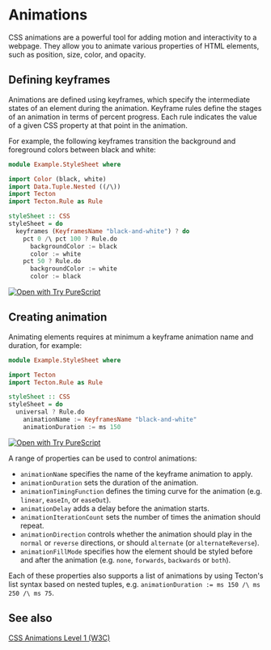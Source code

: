 # Animations

CSS animations are a powerful tool for adding motion and interactivity to a webpage. They allow you to animate various properties of HTML elements, such as position, size, color, and opacity.

## Defining keyframes

Animations are defined using keyframes, which specify the intermediate states of an element during the animation. Keyframe rules define the stages of an animation in terms of percent progress. Each rule indicates the value of a given CSS property at that point in the animation.

For example, the following keyframes transition the background and foreground colors between black and white:

```haskell
module Example.StyleSheet where

import Color (black, white)
import Data.Tuple.Nested ((/\))
import Tecton
import Tecton.Rule as Rule

styleSheet :: CSS
styleSheet = do
  keyframes (KeyframesName "black-and-white") ? do
    pct 0 /\ pct 100 ? Rule.do
      backgroundColor := black
      color := white
    pct 50 ? Rule.do
      backgroundColor := white
      color := black
```

[![Open with Try PureScript](https://shields.io/badge/-Open%20in%20Try%20PureScript-303748?logo=data:image/png;base64,iVBORw0KGgoAAAANSUhEUgAAABAAAAAQCAYAAAAf8/9hAAAAAXNSR0IArs4c6QAAAERlWElmTU0AKgAAAAgAAYdpAAQAAAABAAAAGgAAAAAAA6ABAAMAAAABAAEAAKACAAQAAAABAAAAEKADAAQAAAABAAAAEAAAAAA0VXHyAAAArElEQVQ4EeWRzQ6CMBCECSJnwOfiwN2YmCgn49F49cnrzNLdDFhfQDdpd+fbH2hbVf9lKaUaizZ/PTmSByv53I5AO8FjcQgKWqyXFGrYs0nAFEMAn0wEKARIN45ZSzMNfza1bHu4u2gNOzYIuFDMDnKyc73xN2gOdzv51w2YWKbHbzpTn7sfwQAmH0mIuHe98bzYNho1QGKUYr41n6xkg/atYlRfc0e9Svy+eAM93kRyOW/z2AAAAABJRU5ErkJggg==&style=flat)](https://try.purescript.org/?code=LYewJgrgNgpgBAUQB4ENgAdYDoDKAXAT1hwAsYY84B3MgJxgCgGBLDEWygBXqgjHgAUAVQB2zPABo4YZgGcAxilpgpAgCQBKVQB4AfBo0s2HRADNTMeZQEJzlvIdbp2lACq0CnCPRzzazdGt6EX5aDTgUWTh3T28YX39Ao2cTUVkUCywAYRAYWnlBCBF0ixy8gsNklzgcqHY4AQAjKBR5AGspGnEYR2NKABEUPBQsVwhMGCwAORhZPBgwBoEAegAdAyqTV3sQEU23HZEsACVoeEi4U9gmOaJ4sgo4AC4nmpwcBlviB8oAXmkQAw4HA2jACKZaGhZg0ANJgiFQ2RTKFwABEzVabQAtCgQliuvNUeEAPwAoHAuDoKxwAAMcDWlOpAEYaXTSVdJmBARSKY1MQBzWggIpgWr1J7-DHtck8+QgOq0Z7-AmMHlUygAVjZlzOWC5Mt5AqFIrFiol1BI3QNwLlCqVcClbSYwBQzBEz1etgs1NE4gYLrdcF+5JiXh8fgCeCwwVCBrUcCKJRgZXyqop8bR2nQ9F02jl-F0qLgejgMbypHIlGzFEIcC+90rxd0meW+ZgueW1cLQA)

## Creating animation

Animating elements requires at minimum a keyframe animation name and duration, for example:

```haskell
module Example.StyleSheet where

import Tecton
import Tecton.Rule as Rule

styleSheet :: CSS
styleSheet = do
  universal ? Rule.do
    animationName := KeyframesName "black-and-white"
    animationDuration := ms 150
```

[![Open with Try PureScript](https://shields.io/badge/-Open%20in%20Try%20PureScript-303748?logo=data:image/png;base64,iVBORw0KGgoAAAANSUhEUgAAABAAAAAQCAYAAAAf8/9hAAAAAXNSR0IArs4c6QAAAERlWElmTU0AKgAAAAgAAYdpAAQAAAABAAAAGgAAAAAAA6ABAAMAAAABAAEAAKACAAQAAAABAAAAEKADAAQAAAABAAAAEAAAAAA0VXHyAAAArElEQVQ4EeWRzQ6CMBCECSJnwOfiwN2YmCgn49F49cnrzNLdDFhfQDdpd+fbH2hbVf9lKaUaizZ/PTmSByv53I5AO8FjcQgKWqyXFGrYs0nAFEMAn0wEKARIN45ZSzMNfza1bHu4u2gNOzYIuFDMDnKyc73xN2gOdzv51w2YWKbHbzpTn7sfwQAmH0mIuHe98bzYNho1QGKUYr41n6xkg/atYlRfc0e9Svy+eAM93kRyOW/z2AAAAABJRU5ErkJggg==&style=flat)](https://try.purescript.org/?code=LYewJgrgNgpgBAUQB4ENgAdYDoDKAXAT1hwAsYY84B3MgJxgCgGBLDEWygBXqgjHgAUAVQB2zPABo4YZgGcAxilpgpAgCQBKVQB4AfBo0s2HRADNTMeZQEJzlvIdbp2lACq0CnCPRzzazdGt6EX5aDTgUWTh3T28YX39Ao2cTUVkUCywAYRAYWnlBCBF0ixy8gsNkl2j7EBEqk1dakSwAJWh4SLh22CZZQmIyCjgALhG4LJwcBn6ieKHKAF5pEAY4OCLmADc89Kg4AH5ujqwwVfX1lDFgFDxmOoA5NHgR5YBpGAJTWmfZJ+B4AAiABGUBQ8gA1gBaK5gKE0cQwQFrC5XVi3e4iAAi3gxdVGy2AUQAjABWAAMTBuzBEo3GtgsVjgonEDGptMWKJiXh8fgCeCwwVCKPWag2xQyMDK+UYFzgYrggO06Houm08nAMF0gLgejgQrypHIlBVFEIcFmg2Nut0iu0AHoNfw1fbTdqgA)

A range of properties can be used to control animations:

* `animationName` specifies the name of the keyframe animation to apply.
* `animationDuration` sets the duration of the animation.
* `animationTimingFunction` defines the timing curve for the animation (e.g. `linear`, `easeIn`, or `easeOut`).
* `animationDelay` adds a delay before the animation starts.
* `animationIterationCount` sets the number of times the animation should repeat.
* `animationDirection` controls whether the animation should play in the `normal` or `reverse` directions, or should `alternate` (or `alternateReverse`).
* `animationFillMode` specifies how the element should be styled before and after the animation (e.g. `none`, `forwards`, `backwards` or `both`).

Each of these properties also supports a list of animations by using Tecton's list syntax based on nested tuples, e.g. `animationDuration := ms 150 /\ ms 250 /\ ms 75`.

<!-- TODO transitions -->

## See also

[CSS Animations Level 1 (W3C)](https://www.w3.org/TR/css-animations-1/#animation-fill-mode)